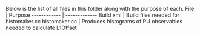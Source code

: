 Below is the list of all files in this folder along with the purpose of each.
File | Purpose
------------ | -------------
Build.xml | Build files needed for histomaker.cc
histomaker.cc | Produces histograms of PU observables needed to calculate L1Offset
